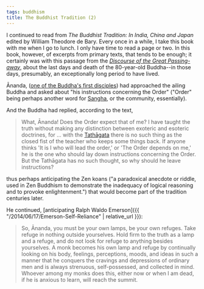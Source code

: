 ```yaml
---
tags: buddhism
title: The Buddhist Tradition (2)
---
```


I continued to read from _The Buddhist Tradition: In India, China and Japan_ edited by William Theodore de Bary. Every once in a while, I take this book with me when I go to lunch. I only have time to read a page or two. In this book, however, of excerpts from primary texts, that tends to be enough; it certainly was with this passage from the [_Discourse of the Great Passing-away_](https://en.wikipedia.org/wiki/Mah%C4%81parinibb%C4%81%E1%B9%87a_Sutta), about the last days and death of the 80-year-old Buddha--in those days, presumably, an exceptionally long period to have lived.

Ānanda, ([one of the Buddha's first disciples](https://en.wikipedia.org/wiki/%C4%80nanda)) had approached the ailing Buddha and asked about "his instructions concerning the Order" ("Order" being perhaps another word for [Sangha](https://en.wikipedia.org/wiki/Sangha), or the community, essentially).

And the Buddha had replied, according to the text,

> What, Ānanda! Does the Order expect that of me? I have taught the truth without making any distinction between exoteric and esoteric doctrines, for ... with the [Tathāgata](https://en.wikipedia.org/wiki/Tath%C4%81gata) there is no such thing as the closed fist of the teacher who keeps some things back. If anyone thinks 'It is I who will lead the order,' or 'The Order depends on me,' he is the one who should lay down instructions concerning the Order. But the Tathāgata has no such thought, so why should he leave instructions?

thus perhaps anticipating the Zen koans ("a paradoxical anecdote or riddle, used in Zen Buddhism to demonstrate the inadequacy of logical reasoning and to provoke enlightenment.") that would become part of the tradition centuries later.

He continued, [anticipating Ralph Waldo Emerson]({{ "/2014/06/17/Emerson-Self-Reliance" | relative_url }}):

> So, Ānanda, you must be your own lamps, be your own refuges. Take refuge in nothing outside yourselves. Hold firm to the truth as a lamp and a refuge, and do not look for refuge to anything besides yourselves. A monk becomes his own lamp and refuge by continually looking on his body, feelings, perceptions, moods, and ideas in such a manner that he conquers the cravings and depressions of ordinary men and is always strenuous, self-possessed, and collected in mind. Whoever among my monks does this, either now or when I am dead, if he is anxious to learn, will reach the summit.
